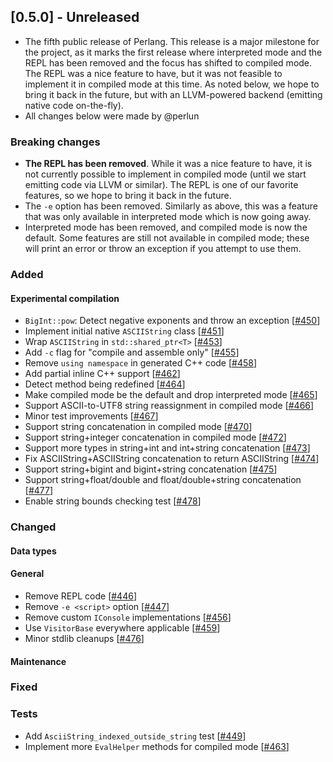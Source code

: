 ## [0.5.0] - Unreleased
- The fifth public release of Perlang. This release is a major milestone for the project, as it marks the first release where interpreted mode and the REPL has been removed and the focus has shifted to compiled mode. The REPL was a nice feature to have, but it was not feasible to implement it in compiled mode at this time. As noted below, we hope to bring it back in the future, but with an LLVM-powered backend (emitting native code on-the-fly).
- All changes below were made by @perlun

### Breaking changes
- **The REPL has been removed**. While it was a nice feature to have, it is not currently possible to implement in compiled mode (until we start emitting code via LLVM or similar). The REPL is one of our favorite features, so we hope to bring it back in the future.
- The `-e` option has been removed. Similarly as above, this was a feature that was only available in interpreted mode which is now going away.
- Interpreted mode has been removed, and compiled mode is now the default. Some features are still not available in compiled mode; these will print an error or throw an exception if you attempt to use them.

### Added
#### Experimental compilation
- `BigInt::pow`: Detect negative exponents and throw an exception [[#450][450]]
- Implement initial native `ASCIIString` class [[#451][451]]
- Wrap `ASCIIString` in `std::shared_ptr<T>` [[#453][453]]
- Add `-c` flag for "compile and assemble only" [[#455][455]]
- Remove `using namespace` in generated C++ code [[#458][458]]
- Add partial inline C++ support [[#462][462]]
- Detect method being redefined [[#464][464]]
- Make compiled mode be the default and drop interpreted mode [[#465][465]]
- Support ASCII-to-UTF8 string reassignment in compiled mode [[#466][466]]
- Minor test improvements [[#467][467]]
- Support string concatenation in compiled mode [[#470][470]]
- Support string+integer concatenation in compiled mode [[#472][472]]
- Support more types in string+int and int+string concatenation [[#473][473]]
- Fix ASCIIString+ASCIIString concatenation to return ASCIIString [[#474][474]]
- Support string+bigint and bigint+string concatenation [[#475][475]]
- Support string+float/double and float/double+string concatenation [[#477][477]]
- Enable string bounds checking test [[#478][478]]

### Changed
#### Data types

#### General
- Remove REPL code [[#446][446]]
- Remove `-e <script>` option [[#447][447]]
- Remove custom `IConsole` implementations [[#456][456]]
- Use `VisitorBase` everywhere applicable [[#459][459]]
- Minor stdlib cleanups [[#476][476]]

#### Maintenance

### Fixed

### Tests
- Add `AsciiString_indexed_outside_string` test [[#449][449]]
- Implement more `EvalHelper` methods for compiled mode [[#463][463]]

[446]: https://github.com/perlang-org/perlang/pull/446
[447]: https://github.com/perlang-org/perlang/pull/447
[449]: https://github.com/perlang-org/perlang/pull/449
[450]: https://github.com/perlang-org/perlang/pull/450
[451]: https://github.com/perlang-org/perlang/pull/451
[453]: https://github.com/perlang-org/perlang/pull/453
[455]: https://github.com/perlang-org/perlang/pull/455
[456]: https://github.com/perlang-org/perlang/pull/456
[458]: https://github.com/perlang-org/perlang/pull/458
[459]: https://github.com/perlang-org/perlang/pull/459
[462]: https://github.com/perlang-org/perlang/pull/462
[463]: https://github.com/perlang-org/perlang/pull/463
[464]: https://github.com/perlang-org/perlang/pull/464
[465]: https://github.com/perlang-org/perlang/pull/465
[466]: https://github.com/perlang-org/perlang/pull/466
[467]: https://github.com/perlang-org/perlang/pull/467
[470]: https://github.com/perlang-org/perlang/pull/470
[472]: https://github.com/perlang-org/perlang/pull/472
[473]: https://github.com/perlang-org/perlang/pull/473
[474]: https://github.com/perlang-org/perlang/pull/474
[475]: https://github.com/perlang-org/perlang/pull/475
[476]: https://github.com/perlang-org/perlang/pull/476
[477]: https://github.com/perlang-org/perlang/pull/477
[478]: https://github.com/perlang-org/perlang/pull/478
